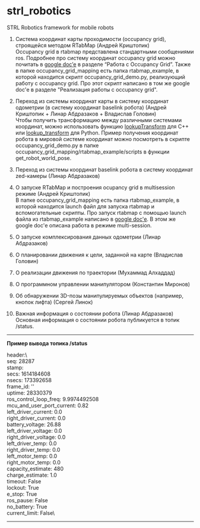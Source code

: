 # strl_robotics
STRL Robotics framework for mobile robots


1. Система координат карты проходимости (occupancy grid), строящейся методом RTabMap (Андрей Криштопик)<br/>
Occupancy grid в rtabmap представлена стандартными сообщениями ros. Подробнее про систему координат occupancy grid можно почитать в [google doc’е](https://docs.google.com/document/d/1c-a6FynTeuAUqqo1ZnpUuR1_c4Y5wkpEJcfqtCDtESY/edit?usp=sharing) в разделе “Работа с Occupancy Grid”. Также в папке occupancy\_grid\_mapping есть папка rtabmap\_example, в которой находится скрипт occupancy\_grid\_demo.py, реализующий работу с occupancy grid. Про этот скрипт написано в том же google doc'е в разделе "Реализация работы с occupancy grid".

2. Переход из системы координат карты в систему координат одометрии (в систему координат baselink робота) (Андрей Криштопик + Линар Абдразаков + Владислав Головин)<br/>
Чтобы получить трансформацию между различными системами координат, можно использовать функцию [lookupTransform](http://wiki.ros.org/tf2/Tutorials/Writing%20a%20tf2%20listener%20%28C%2B%2B%29) для C++ или [lookup_transform](http://wiki.ros.org/tf2/Tutorials/Writing%20a%20tf2%20listener%20%28Python%29) для Python. Пример получения координат робота в мировой системе координат можно посмотреть в скрипте occupancy\_grid\_demo.py в папке occupancy\_grid\_mapping/rtabmap\_example/scripts в функции get\_robot\_world\_pose.

3. Переход из системы координат baselink робота в систему координат zed-камеры (Линар Абдразаков)

4. О запуске RTabMap и построения ocupancy grid в multisession режиме (Андрей Криштопик)<br/>
В папке occupancy\_grid\_mapping есть папка rtabmap\_example, в которой находится launch файл для запуска rtabmap и вспомогательные скрипты. Про запуск rtabmap с помощью launch файла из rtabmap\_example написано в [google doc'е](https://docs.google.com/document/d/1CMNFhYlmfJb-XJJDk92J0y-mMTqQdyz_rtd2w-TJOmI/edit?usp=sharing). В этом же google doc'е описана работа в режиме multi-session.

5. О запуске комплексирования данных одометрии (Линар Абдразаков)

6. О планировании движения к цели, заданной на карте (Владислав Головин)

7. О реализации движения по траектории (Мухаммад Алхаддад)

8. О программном управлении манипулятором (Константин Миронов)

9. Об обнаружении 3D-позы манипулируемых объектов (например, кнопок лифта) (Сергей Линок)

10. Важная информация о состоянии робота (Линар Абдразаков)<br/>
Основная информация о состоянии робота публикуется в топик /status. 
---
**Пример вывода топика /status**

header:\                              
  seq: 28287\
  stamp:\
    secs: 1614184608\
    nsecs: 173392658\
  frame_id: ''\
uptime: 28330379\
ros_control_loop_freq: 9.9974492508\
mcu_and_user_port_current: 0.82\
left_driver_current: 0.0\
right_driver_current: 0.0\
battery_voltage: 26.88\
left_driver_voltage: 0.0\
right_driver_voltage: 0.0\
left_driver_temp: 0.0\
right_driver_temp: 0.0\
left_motor_temp: 0.0\
right_motor_temp: 0.0\
capacity_estimate: 480\
charge_estimate: 1.0\
timeout: False\
lockout: True\
e_stop: True\
ros_pause: False\
no_battery: True\
current_limit: False\

---

